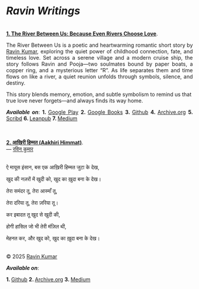 <h1><b><i> Ravin Writings </i></b></h1>
<br/>
<b><u>1. <a href="https://mr-ravin.github.io/The_River_Between_Us__by_Ravin_Kumar.pdf" target="_blank" rel="noopener noreferrer" style={{color:"black"}}>The River Between Us: Because Even Rivers Choose Love</a></u></b>.<br/>
    
<p align="justify">
The River Between Us is a poetic and heartwarming romantic short story by <a href="https://mr-ravin.github.io" target="_blank" rel="noopener noreferrer">Ravin Kumar</a>, exploring the quiet power of childhood connection, fate, and timeless love. Set across a serene village and a modern cruise ship, the story follows Ravin and Pooja—two soulmates bound by paper boats, a copper ring, and a mysterious letter “R”. As life separates them and time flows on like a river, a quiet reunion unfolds through symbols, silence, and destiny.

This story blends memory, emotion, and subtle symbolism to remind us that true love never forgets—and always finds its way home.
</p>

<p align="justify">
<b><i>Available on</i></b>:
<b> 1. </b> <a target="_blank" rel="noopener noreferrer" href="https://play.google.com/store/books/details?id=zgZ0EQAAQBAJ">Google Play</a>
<b> 2. </b> <a target="_blank" rel="noopener noreferrer" href="https://books.google.co.in/books/about?id=zgZ0EQAAQBAJ">Google Books</a>
<b> 3. </b> <a target="_blank" rel="noopener noreferrer" href="https://mr-ravin.github.io/The_River_Between_Us__by_Ravin_Kumar.pdf">Github</a>
<b> 4. </b> <a target="_blank" rel="noopener noreferrer" href="https://archive.org/details/the-river-between-us--by-ravin-kumar">Archive.org</a>
<b> 5. </b> <a target="_blank" rel="noopener noreferrer" href="https://www.scribd.com/document/892078204/The-River-Between-Us-By-Ravin-Kumar">Scribd</a>
<b> 6. </b> <a target="_blank" rel="noopener noreferrer" href="https://leanpub.com/the_river_between_us__by_ravin_kumar">Leanpub</a>
<b> 7. </b><a target="_blank" rel="noopener noreferrer" href="https://medium.com/@ch.ravinkumar/the-river-between-us-because-even-rivers-choose-love-70d73ceff427">Medium</a>
</p>
<br/>
<br/>
<b><u>2. <a href="https://mr-ravin.github.io/Aakhiri_Himmat.pdf" target="_blank" rel="noopener noreferrer" style={{color:"black"}}>आख़िरी हिम्मत (Aakhiri Himmat)</a></u></b>.<br/>
  — <a href="https://mr-ravin.github.io" target="_blank" rel="noopener noreferrer">रविन कुमार</a><br/><br/>
<p align="justify">
ऐ मायूस इंसान, बस एक आख़िरी हिम्मत जुटा के देख,<br/>

खुद की नज़रों में खुदी को, खुद का ख़ुदा बना के देख।<br/>

तेरा समंदर तू, तेरा आस्माँ तू,<br/>

तेरा दरिया तू, तेरा ज़रिया तू।<br/>

कर इबादत तू खुद से खुदी की,<br/>

होगी हासिल जो भी तेरी मंज़िल थी,<br/>

मेहनत कर, और खुद को, खुद का ख़ुदा बना के देख।<br/><br/>

© 2025 <a href="https://mr-ravin.github.io" target="_blank" rel="noopener noreferrer">Ravin Kumar</a>
</p>
<p align="justify">
<b><i>Available on</i></b>:
     
<b> 1. </b> <a target="_blank" rel="noopener noreferrer" href="https://mr-ravin.github.io/Aakhiri_Himmat.pdf">Github</a>
<b> 2. </b> <a target="_blank" rel="noopener noreferrer" href="https://archive.org/details/Aakhiri-Himmat">Archive.org</a>
<b> 3. </b><a target="_blank" rel="noopener noreferrer" href="https://medium.com/@ch.ravinkumar/%E0%A4%86%E0%A4%96%E0%A4%BC%E0%A4%BF%E0%A4%B0%E0%A5%80-%E0%A4%B9%E0%A4%BF%E0%A4%AE%E0%A5%8D%E0%A4%AE%E0%A4%A4-2a4052e8b454">Medium</a>
</p>

